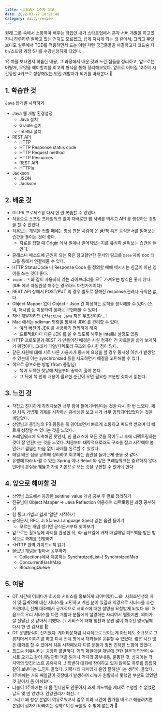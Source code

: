 ```yaml
---
title: <코드숨> 1주차 회고
date: 2022-03-27 18:21:48
category: daily-review
---
```


원래 그룹 속에서 소통하며 배우는 타입인 내가 스타트업에서 혼자 서버 개발을 하고있자니 하루하루 잘하고 있는 건지도 모르겠고, 쉽게 지치게 되는 것 같아서, 그리고 무엇보다도 실무에서 TDD를 적용하면서 드는 이런 저런 궁금증들을 해결하고자 코드숨 자바/스프링 과정 5기를 수강신청하게 되었다. 

1주차를 보내면서 학습한 내용, 그 과정에서 배운 것과 느낀 점들을 정리하고, 앞으로는 어떻게, 무엇을 해야할지를 회고의 형식을 통해 정리해보았다. 앞으로 이어질 12주의 시간동안 J커브로 성장해있는 멋진 개발자가 되기를 바래본다 🤲

## 1. 학습한 것

Java 웹개발 시작하기

- Java 웹 개발 환경설정
    - Java 설치
    - Gradle 설치
    - IntelliJ 설치
- REST API
    - HTTP
    - HTTP Response status code
    - HTTP Request method
    - HTTP Resources
    - REST API
    - HTTPie
- Jackson
    - JSON
    - Jackson

## 2. 배운 것

- Git PR 프로세스를 다시 한 번 복습할 수 있었다.
- 처음으로 스프링 프레임워크 없이 자바로만 웹 서버를 띄우고 API 를 생성하는 경험을 할 수 있었다.
- 처음보는 개념을 접할 때에는 항상 만든 사람이 쓴 글/책 혹은 공식문서를 읽어보는 습관을 들이는 것이 좋다.
    - 자료를 접할 때 Origin 에서 얼마나 떨어져있는지를 유심히 살펴보는 습관을 들인다.
- 클래스나 매소드에 근원이 되는 혹은 참고할만한 문서의 링크를 `@see`  자바 doc 태그를 통해서 연결해둘 수 있다.
- HTTP StatusCode 나 Response Code 를 정의할 때에 메시지는 한글이 아닌 영어를 쓰는 것이 좋다.
- `import *` 와 같이 사용하지 않는 라이브러리를 모두 가져오는 방식은 좋지 않다. (IDE 에서 자동완성 해주는 경우라도 마찬가지이다)
- REST API 상에서 POST/PUT 의 경우 별도로 정해진 response 관례나 규약은 없다.
- Object Mapper 없이 Object - Json 간 파싱하는 로직을 생각해볼 수 있다. (스택, 해시맵 등 이용하여 생짜로 구현해볼 수 있다)
- 자바 개발자라면 `Effective Java` 책은 무조건이다...!
- Mac 에서는 sdkman 명령을 통해서 JDK 를 관리할 수 있다.
    - 여러 버전의 JDK 를 사용하기 편리하게 해줌
    - 프로젝트마다 다른 JDK 를 쓸 수 있도록 해주는 IntelliJ 설정도 있음
- HTTP 프로토콜과 REST 가 만들어진 배경은 사실 컴퓨터 간 자료들을 쉽게 보게하기 위함이다. 그래서 파일/디렉토리 구조와 유사한 점이 많다.
- 같은 자원에 대해 서로 다른 사용자가 동시에 요청을 할 경우 동시성 이슈가 발생할 수 있는데 이는 synchronized 등을 시도하면서 해결을 고민해볼 수 있다.
- 책으로 공부하는 방법 (from 종립님)
    - 책이 도착한 첫날에 처음부터 끝까지 훑어 본다.
    - 그 뒤에 책 안의 내용이 필요한 순간이 오면 필요한 부분만 찾아서 읽는다.

## 3. 느낀 것

- 각잡고 진지하게 하려다보면 너무 힘이 들어가버린다는 것을 다시 한 번 느꼈다. 제일 처음 가볍게 과제를 시작하신 홍석님을 보고 내가 너무 경직되어있었다는 것을 깨달았다.
- 상영님과 종립님의 PR 핑퐁을 쭉 읽어보면서 빠르게 소통하고 피드백 받으며 더 빠르게 성장할 수 있다는 것을 느꼈다.
- 프레임워크에 익숙해진 탓인지, 한 클래스에 모든 것을 적어두고 후에 리펙토링하는 것이 잘 안된다는 것을 느꼈다. 처음부터 대략적으로라도 구조를 잡고 시작해야 불안하고 찝찝한 마음 없이 과제를 완료할 수 있었다.
- 매일 배운 점을 공부해 정리하고 회고하는 습관을 들이는게 좋을 것 같다.
- 유행에 따라 바뀔 수 있는 Spring 이나 React 와 같은 프레임워크는 중요하지 않다. 언어의 본질을 꿰뚫고 가장 기본으로 모든 것을 구현할 수 있어야 한다.

## 4. 앞으로 해야할 것

- 상영님 코드에서 등장한 sentinel value 개념 공부 후 글로 정리하기
- 진규님이 Object Mapper → Java Reflection 이용하여 리펙토링한 과정 공부하기
- 힘 풀고 가볍고 쉽게 ‘일단’ 시작하기
- 공식문서, RFC, JLS(Java Language Spec) 읽는 습관 들이기
    - 모르는 개념 생기면 공식문서부터 찾아보기
- 앞으로는 월요일에 과제를 완성한 뒤, 화-금요일에 거쳐 매일매일 피드백을 받는 방식으로 과제를 진행하기
- <HTTP 완벽 가이드> 책 읽기
- 몰랐던 개념들 찾아서 공부하기
    - Collections에서 제공하는 SynchroizedList나 SynchroizedMap
    - ConcurrentHashMap
    - BlockingQueue


## 5. 여담

- OT 시간에 어쩌다가 회사의 서비스를 홍보하게 되어버렸다...😅  사회초년생의 자취 및 집계약에 대한 서비스를 고민하고 계신 분이 있길래 익명으로 서비스를 추천드렸더니, 전체 대화에서 공개적으로 서비스에 대한 설명을 요청받게 되었다 😆  처음으로 우리 서비스를 다른 개발자 분들에게 설명하는 자리여서 떨렸지만, 의미가 잘 전달된 것 같아서 기뻤다. (+ 서비스에 대해 칭찬과 응원 많이 해주신 영욱님께 다시 한 번 감사를 🙏)
- OT 운영방식이 신기했다. 게더타운처럼 시각적으로 보이는게 아닌데도 소규모로 그룹지어서 이야기를 하고 다시 전체 방에서 대화들을 공유할 수 있었다. 짧은 시간 많은 대화를 할 수 있어서 처음 시작때보다 다른 분들과 훨씬 친해진 느낌이 있었다.
- 코드숨 커뮤니티는 굉장히 활발하다. 거의 매일매일 개발에 관한 질문과 답변이 수시로 오가고 같이 개발관련 책을 읽거나 각자의 공부내용, 운동한 것, 심지어는 각 지역의 맛집리스트 공유까지...! 특별히 대화에 참여하고 있지 않아도 하루를 틈틈히 같이 보낸다는 느낌이 들었다. 커뮤니티 재미있게 운영 잘하신다는 생각이 들었다.
- 1주차에는 거의 매일같이 깃장애가 발생하여 리뷰가 원활하지 못했던 부분도 있었던 것 같아서 좀 아쉬웠다.
- 더불어 1주차에는 내 몸 컨디션도 안좋아서 과제 피드백을 제대로 수행할 수 없었던 날도 몇 번 있었다. 건강관리가 최선...!
- 그리고 왜 항상 본업이 여유로워져서 업무 이외 시간에 뭔가를 배우고 해볼려치면 본업이 갑자기 바빠지는 걸까? 이건 국룰일 수 밖에 없는가 🥲


